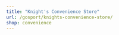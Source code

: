 ```yaml
---
title: "Knight's Convenience Store"
url: /gosport/knights-convenience-store/
shop: convenience
---
```


